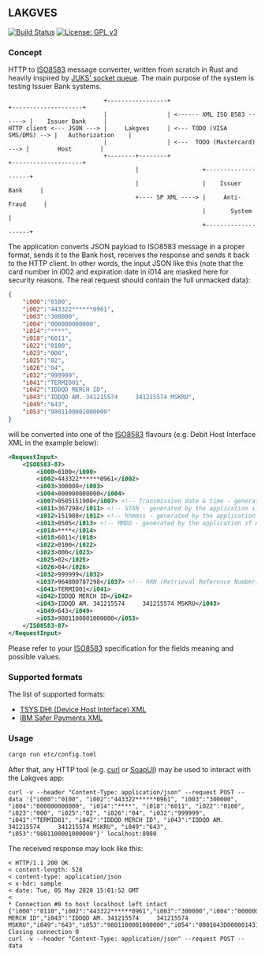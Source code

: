 ## LAKGVES
[![Build Status](https://travis-ci.org/timgabets/lakgves.svg?branch=master)](https://travis-ci.org/timgabets/lakgves)
[![License: GPL v3](https://img.shields.io/badge/License-GPLv3-blue.svg)](https://www.gnu.org/licenses/gpl-3.0)

### Concept

HTTP to [ISO8583](https://en.wikipedia.org/wiki/ISO_8583) message converter, written from scratch in Rust and heavily inspired by [JUKS' socket queue](https://github.com/juks/iso-8583-socket-queue). The main purpose of the system is testing Issuer Bank systems.

                               +-----------------+                              +--------------------+
                               |                 | <------ XML ISO 8583 ------> |    Issuer Bank     |
    HTTP client <--- JSON ---> |     Lakgves     | <--- TODO (VISA SMS/DMS) --> |   Authorization    |
                               |                 | <---  TODO (Mastercard) ---> |        Host        |
                               +--------+--------+                              +--------------------+
                                        |                  +--------------------+
                                        |                  |    Issuer Bank     |
                                        +---- SP XML ----> |     Anti-Fraud     |
                                                           |       System       |
                                                           +--------------------+

The application converts JSON payload to ISO8583 message in a proper format, sends it to the Bank host, receives the response and sends it back to the HTTP client.
In other words, the input JSON like this (note that the card number in i002 and expiration date in i014 are masked here for security reasons. The real request should contain the full unmacked data):
```json
{
	"i000":"0100",
	"i002":"443322******0961",
	"i003":"300000",
	"i004":"000000000000",
	"i014":"****",
	"i018":"6011",
	"i022":"0100",
	"i023":"000",
	"i025":"02",
	"i026":"04",
	"i032":"999999",
	"i041":"TERMID01",
	"i042":"IDDQD MERCH ID",
	"i043":"IDDQD AM. 341215574     341215574 MSKRU",
	"i049":"643",
	"i053":"9801100001000000"
}
```
will be converted into one of the [ISO8583](https://en.wikipedia.org/wiki/ISO_8583) flavours (e.g. Debit Host Interface XML in the example below):
```xml
<RequestInput>
	<ISO8583-87>
		<i000>0100</i000>
		<i002>443322******0961</i002>
		<i003>300000</i003>
		<i004>000000000000</i004>
		<i007>0505151908</i007> <!-- Transmission date & time - generated by the application if not provided -->
		<i011>367298</i011> <!-- STAN - generated by the application if not provided -->
		<i012>151908</i012> <!-- hhmmss - generated by the application if not provided -->
		<i013>0505</i013> <!-- MMDD - generated by the application if not provided -->
		<i014>****</i014>
		<i018>6011</i018>
		<i022>0100</i022>
		<i023>000</i023>
		<i025>02</i025>
		<i026>04</i026>
		<i032>999999</i032>
		<i037>964800787298</i037> <!-- RRN (Retrieval Reference Number) - generated by the application if not provided -->
		<i041>TERMID01</i041>
		<i042>IDDQD MERCH ID</i042>
		<i043>IDDQD AM. 341215574     341215574 MSKRU</i043>
		<i049>643</i049>
		<i053>9801100001000000</i053>
	</ISO8583-87>
</RequestInput>
```


Please refer to your [ISO8583](https://en.wikipedia.org/wiki/ISO_8583) specification for the fields meaning and possible values.


### Supported formats
The list of supported formats:
* [TSYS DHI (Device Host Interface) XML](https://github.com/timgabets/dhi-xml)
* [IBM Safer Payments XML](https://github.com/timgabets/sp-xml)

### Usage
```bash
cargo run etc/config.toml
```

After that, any HTTP tool (e.g. [curl](https://curl.haxx.se/) or [SoapUI](https://www.soapui.org/)) may be used to interact with the Lakgves app:
```
curl -v --header "Content-Type: application/json" --request POST --data '{"i000":"0100", "i002":"443322******0961", "i003":"300000", "i004":"000000000000", "i014":"****", "i018":"6011", "i022":"0100", "i023":"000", "i025":"02", "i026":"04", "i032":"999999", "i041":"TERMID01", "i042":"IDDQD MERCH ID", "i043":"IDDQD AM. 341215574     341215574 MSKRU", "i049":"643", "i053":"9801100001000000"}' localhost:8080
```
The received response may look like this:
```
< HTTP/1.1 200 OK
< content-length: 528
< content-type: application/json
< x-hdr: sample
< date: Tue, 05 May 2020 15:01:52 GMT
<
* Connection #0 to host localhost left intact
{"i000":"0110","i002":"443322******0961","i003":"300000","i004":"000000000000","i007":"0505180152","i011":"233005","i012":"180152","i013":"0505","i014":"****","i018":"6011","i022":"0100","i023":"000","i025":"02","i026":"4","i032":"999999","i037":"634538143910","i038":"082673","i039":"00","i041":"TERMID01","i042":"IDDQD MERCH ID","i043":"IDDQD AM. 341215574     341215574 MSKRU","i049":"643","i053":"9801100001000000","i054":"0001643D000001431065","i096":"0000634538143910","i120":"UD038IR0044444CR009ES0048100IA0103510301943"}* Closing connection 0
curl -v --header "Content-Type: application/json" --request POST --data
```